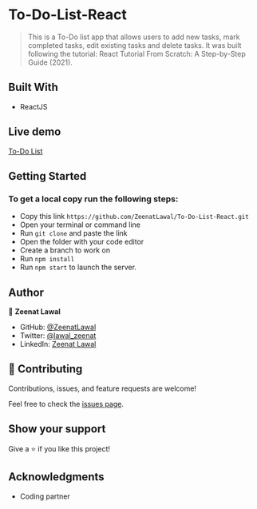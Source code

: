 # To-Do-List-React
> This is a To-Do list app that allows users to add new tasks, mark completed tasks, edit existing tasks and delete tasks. It was built following the tutorial: React Tutorial From Scratch: A Step-by-Step Guide (2021).


## Built With

- ReactJS

## Live demo

[To-Do List](https://zeenatlawal.github.io/To-Do-List-React/)

## Getting Started

### To get a local copy run the following steps:

- Copy this link `https://github.com/ZeenatLawal/To-Do-List-React.git`
- Open your terminal or command line
- Run `git clone` and paste the link
- Open the folder with your code editor
- Create a branch to work on
- Run `npm install`
- Run `npm start` to launch the server.


## Author

👤 **Zeenat Lawal**

- GitHub: [@ZeenatLawal](https://github.com/ZeenatLawal)
- Twitter: [@lawal_zeenat](https://twitter.com/lawal_zeenat)
- LinkedIn: [Zeenat Lawal](https://www.linkedin.com/in/zeenatlawal/)

## 🤝 Contributing

Contributions, issues, and feature requests are welcome!

Feel free to check the [issues page](ttps://github.com/ZeenatLawal/To-Do-List-React/issues).

## Show your support

Give a ⭐️ if you like this project!

## Acknowledgments

- Coding partner

